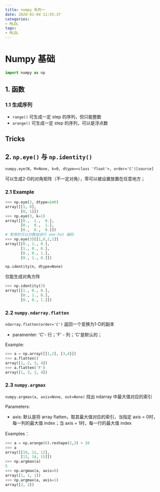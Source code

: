 ```yaml
---
title: numpy 系列一
date: 2020-01-04 11:55:37
categories:
- MLDL
tags:
- MLDL
---
```


# Numpy 基础

```python
import numpy as np
```

## 1. 函数

### 1.1 生成序列

- `range()` 可生成一定 step 的序列，但只能整数
- `arange()` 可生成一定 step 的序列，可以是浮点数

## Tricks

## 2. `np.eye()` 与 `np.identity()`

`numpy.eye(N, M=None, k=0, dtype=<class 'float'>, order='C')[source]`

可以生成2-D的对角矩阵（不一定对角），零可以被设置放置在任意地方；

### 2.1 Example

```python
>>> np.eye(2, dtype=int)
array([[1, 0],
       [0, 1]])
>>> np.eye(3, k=1)
array([[0.,  1.,  0.],
       [0.,  0.,  1.],
       [0.,  0.,  0.]])
# 常用的可以对数组进行 one-hot 编码
>>> np.eye(3)[[1,0,2,1]]
array([[0., 1., 0.],
       [1., 0., 0.],
       [0., 0., 1.],
       [0., 1., 0.]])
```

`np.identity(n, dtype=None)`

仅能生成对角方阵

```python
>>> np.identity(3)
array([[1., 0., 0.],
       [0., 1., 0.],
       [0., 0., 1.]])
```

### 2.2 `numpy.ndarray.flatten`

`ndarray.flatten(order='C')` 返回一个变换为1-D的副本

- paramenter: 'C'- 行；'F' - 列；'C'是默认的；

Example:

```python
>>> a = np.array([[1,2], [3,4]])
>>> a.flatten()
array([1, 2, 3, 4])
>>> a.flatten('F')
array([1, 3, 2, 4])
```

### 2.3 `numpy.argmax`

`numpy.argmax(a, axis=None, out=None)` 找出 ndarray 中最大值对应的索引

Parameters:

- axis: 默认是将 array flatten，取其最大值对应的索引，当指定 axis = 0时，每一列的最大值 index；当 axis = 1时，每一行的最大值 index

Examples：

```python
>>> a = np.arange(6).reshape(2,3) + 10
>>> a
array([[10, 11, 12],
       [13, 14, 15]])
>>> np.argmax(a)
5
>>> np.argmax(a, axis=0)
array([1, 1, 1])
>>> np.argmax(a, axis=1)
array([2, 2])
```